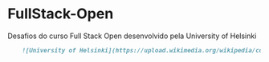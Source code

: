 # FullStack-Open
Desafios do curso Full Stack Open desenvolvido pela University of Helsinki

```markdown
    ![University of Helsinki](https://upload.wikimedia.org/wikipedia/commons/thumb/b/b6/Logo_University_of_Helsinki_fi.svg/1053px-Logo_University_of_Helsinki_fi.svg.png)
```
